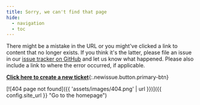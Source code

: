 ```yaml
---
title: Sorry, we can't find that page
hide:
  - navigation
  - toc
---
```


There might be a mistake in the URL or you might've clicked a link to content
that no longer exists. If you think it's the latter, please file an issue in
our [issue tracker on GitHub](https://github.com/docker/docker.github.io/issues/new)
and let us know what happened. Please also include a link to where the error
occurred, if applicable.

[**Click here to create a new ticket**](https://github.com/docker/docker.github.io/issues/new){:.newissue.button.primary-btn}

[![404 page not found]({{ 'assets/images/404.png' | url }})]({{ config.site_url }} "Go to the homepage")
